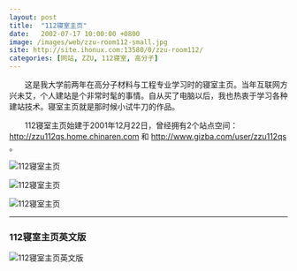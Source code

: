 ```yaml
---
layout: post
title:  "112寝室主页"
date:   2002-07-17 10:00:00 +0800
image: /images/web/zzu-room112-small.jpg
site: http://site.ihonux.com:13580/0/zzu-room112/
categories: [网站, ZZU, 112寝室, 高分子]
---
```


　　这是我大学前两年在高分子材料与工程专业学习时的寝室主页。当年互联网方兴未艾，个人建站是个非常时髦的事情。自从买了电脑以后，我也热衷于学习各种建站技术。寝室主页就是那时候小试牛刀的作品。

　　112寝室主页始建于2001年12月22日，曾经拥有2个站点空间：http://zzu112qs.home.chinaren.com 和 http://www.gizba.com/user/zzu112qs 。

![112寝室主页]({{site.baseurl}}/images/web/欢迎光临112寝室主页.png)

![112寝室主页]({{site.baseurl}}/images/web/欢迎光临112寝室主页-3.png)

![112寝室主页]({{site.baseurl}}/images/web/欢迎光临112寝室主页-2.png)

------

<h3>112寝室主页英文版</h3>

![112寝室主页英文版]({{site.baseurl}}/images/web/欢迎光临112寝室主页英文版.png)